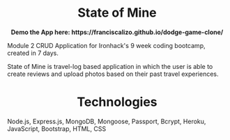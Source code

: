 <h1 align="center"> State of Mine </h1>
<p align="center">
<strong>Demo the App here: https://franciscalizo.github.io/dodge-game-clone/</strong>

Module 2 CRUD Application for Ironhack's 9 week coding bootcamp, created in 7 days.

State of Mine is travel-log based application in which the user is able to create reviews and upload photos based on their past travel experiences.


<h1 align="center">Technologies</h1>
<p>Node.js, Express.js, MongoDB, Mongoose, Passport, Bcrypt, Heroku, JavaScript, Bootstrap, HTML, CSS</p>
